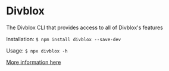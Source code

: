 # Divblox

The Divblox CLI that provides access to all of Divblox's features

Installation: `$ npm install divblox --save-dev`

Usage: `$ npx divblox -h`

[More information here](https://github.com/divbloxjs/divblox/wiki)
